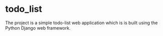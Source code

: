 # todo_list
The project is a simple todo-list web application which is is built using the Python Django web framework.


